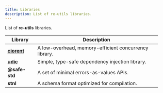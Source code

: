 ```yaml
---
title: Libraries
description: List of re-utils libraries.
---
```

List of **re-utils** libraries.

| Library | Description |
|---|---|
| [**ciorent**](/concurrency) | A low-overhead, memory-efficient concurrency library. |
| [**udic**](/di) | Simple, type-safe dependency injection library. |
| **@safe-std** | A set of minimal errors-as-values APIs. |
| **stnl** | A schema format optimized for compilation. |
